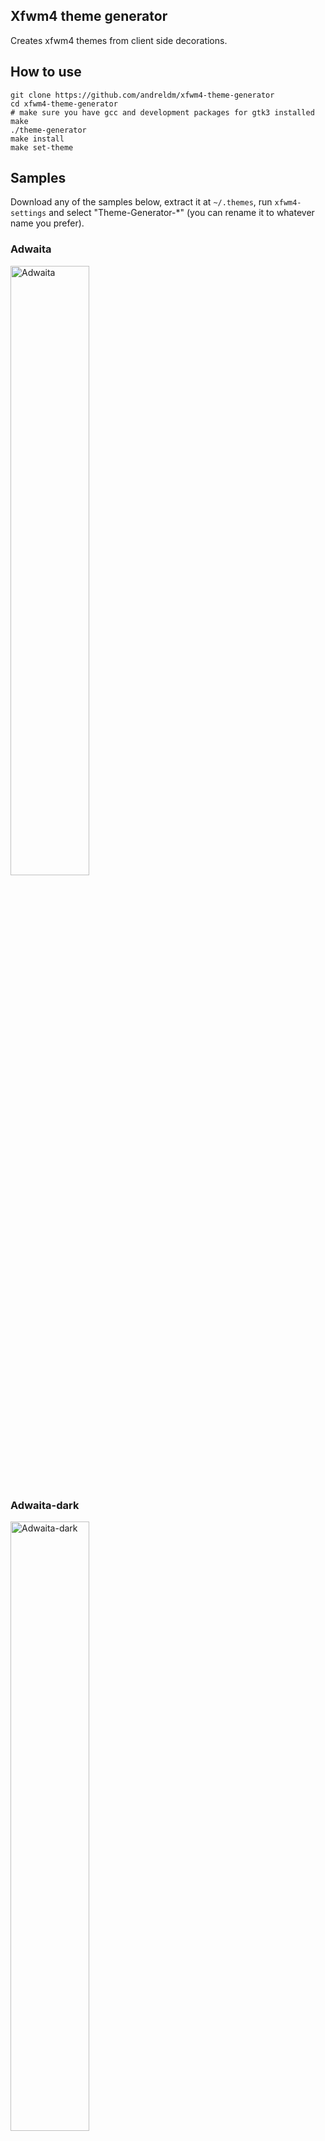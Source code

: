 ## Xfwm4 theme generator

Creates xfwm4 themes from client side decorations.

## How to use

```
git clone https://github.com/andreldm/xfwm4-theme-generator
cd xfwm4-theme-generator
# make sure you have gcc and development packages for gtk3 installed
make
./theme-generator
make install
make set-theme
```

## Samples

Download any of the samples below, extract it at `~/.themes`, run `xfwm4-settings` and select "Theme-Generator-*" (you can rename it to whatever name you prefer).

### Adwaita
<a href="https://github.com/andreldm/xfwm4-theme-generator/files/5308377/Theme-Generator-Adwaita.zip">
<img alt="Adwaita" src="https://user-images.githubusercontent.com/599565/94740361-ecc82380-0348-11eb-8dce-7e835e8fefe2.png" width="50%" height="50%"></a>

### Adwaita-dark
<a href="https://github.com/andreldm/xfwm4-theme-generator/files/5308378/Theme-Generator-Adwaita-dark.zip">
<img alt="Adwaita-dark" src="https://user-images.githubusercontent.com/599565/94740343-e33ebb80-0348-11eb-98a2-c5f88b5addb6.png" width="50%" height="50%"></a>

### Greybird
<a href="https://github.com/andreldm/xfwm4-theme-generator/files/5308379/Theme-Generator-Greybird.zip">
<img alt="Greybird" src="https://user-images.githubusercontent.com/599565/94740345-e3d75200-0348-11eb-9a21-44ae21534c60.png" width="50%" height="50%"></a>

### Greybird-dark
<a href="https://github.com/andreldm/xfwm4-theme-generator/files/5308380/Theme-Generator-Greybird-dark.zip">
<img alt="Greybird-dark" src="https://user-images.githubusercontent.com/599565/94740371-f18cd780-0348-11eb-948f-7e54af61627b.png" width="50%" height="50%"></a>

## Status

Experimental, while not pixel perfect, current results are enough for a satisfactory experience. \
Animations and opacity are not supported.
